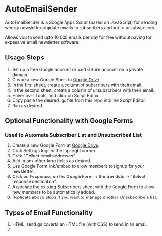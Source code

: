 # AutoEmailSender

AutoEmailSender is a Google Apps Script (based on JavaScript) for sending weekly newsletters/update emails to subscribers and not to unsubscribers.

Allows you to send upto 10,000 emails per day for free without paying for expensive email newsletter software.

## Usage Steps
1. Set up a free Google account or paid GSuite account on a private domain.
2. Create a new Google Sheet in [Google Drive](https://drive.google.com).
3. In the first sheet, create a column of subscribers with their email.
4. In the second sheet, create a column of unsubscribers with their email.
5. Hover over Tools, and click on Script Editor.
6. Copy paste the desired .gs file from this repo into the Script Editor.
7. Run as desired.

## Optional Functionality with Google Forms
### Used to Automate Subscriber List and Unsubscribed List
1. Create a new Google Form at [Google Drive](https://drive.google.com).
2. Click Settings logo in the top-right corner.
3. Click "Collect email addresses".
4. Add in any other form fields as desired.
5. Use Google Form link/embed to allow members to signup for your newsletter.
6. Click on Responses on the Google Form -> the tree dots -> "Select response destination".
7. Associate the existing Subscribers sheet with the Google Form to allow new members to be automatically added.
8. Replicate above steps if you want to manage another Unsubscribers list.

## Types of Email Functionality

1. HTML_send.gs coverts an HTML file (with CSS) to send in an email.
2. 
